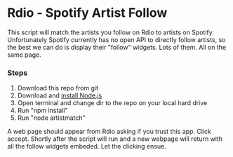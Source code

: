 Rdio - Spotify Artist Follow
============================

This script will match the artists you follow on Rdio to artists on Spotify. Unfortunately Spotify currently has no open API to directly follow artists, so the best we can do is display their "follow" widgets. Lots of them. All on the same page.

### Steps

1. Download this repo from git
2. Download and [install Node.js](http://nodejs.org/download/)
3. Open terminal and change dir to the repo on your local hard drive
4. Run "npm install"
5. Run "node artistmatch"

A web page should appear from Rdio asking if you trust this app. Click accept. Shortly after the script will run and a new webpage will return with all the follow widgets embeded. Let the clicking ensue.







